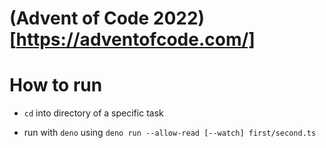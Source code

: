 # (Advent of Code 2022)[https://adventofcode.com/]

# How to run

- `cd` into directory of a specific task

- run with `deno` using `deno run --allow-read [--watch] first/second.ts`